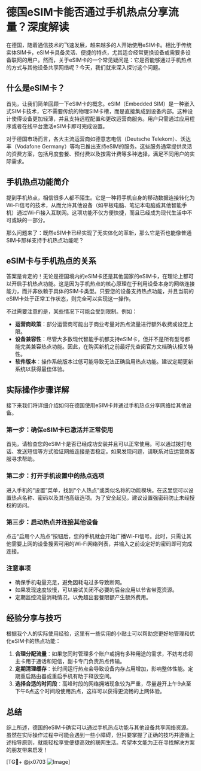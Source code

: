# 德国eSIM卡能否通过手机热点分享流量？深度解读

在德国，随着通信技术的飞速发展，越来越多的人开始使用eSIM卡。相比于传统实体SIM卡，eSIM卡具备灵活、便捷的特点，尤其适合经常更换设备或需要多设备联网的用户。然而，关于eSIM卡的一个常见疑问是：它是否能够通过手机热点的方式与其他设备共享网络呢？今天，我们就来深入探讨这个问题。

## 什么是eSIM卡？

首先，让我们简单回顾一下eSIM卡的概念。eSIM（Embedded SIM）是一种嵌入式SIM卡技术，它不需要传统的物理SIM卡槽，而是直接集成到设备内部。这种设计使得设备更加轻薄，并且支持远程配置和更改运营商服务。用户只需通过应用程序或者在线平台激活eSIM卡即可完成设置。

对于德国市场而言，各大主流运营商如德意志电信（Deutsche Telekom）、沃达丰（Vodafone Germany）等均已推出支持eSIM的服务。这些服务通常提供灵活的资费方案，包括月度套餐、预付费以及按需计费等多种选择，满足不同用户的实际需求。

## 手机热点功能简介

提到手机热点，相信很多人都不陌生。它是一种将手机自身的移动数据连接转化为Wi-Fi信号的技术，从而允许其他设备（如平板电脑、笔记本电脑或其他智能手机）通过Wi-Fi接入互联网。这项功能不仅方便快捷，而且已经成为现代生活中不可或缺的一部分。

那么问题来了：既然eSIM卡已经实现了无实体化的革新，那么它是否也能像普通SIM卡那样支持手机热点功能呢？

## eSIM卡与手机热点的关系

答案是肯定的！无论是德国境内的eSIM卡还是其他国家的eSIM卡，在理论上都可以开启手机热点功能。这是因为手机热点的核心原理在于利用设备本身的网络连接能力，而并非依赖于具体的SIM卡类型。只要您的设备支持热点功能，并且当前的eSIM卡处于正常工作状态，则完全可以实现这一操作。

不过需要注意的是，某些情况下可能会受到限制。例如：
- **运营商政策**：部分运营商可能出于商业考量对热点流量进行额外收费或设定上限。
- **设备兼容性**：尽管大多数现代智能手机都支持eSIM卡，但并不是所有型号都能完美兼容热点功能。因此，在购买新机之前最好先查阅官方文档确认相关特性。
- **软件版本**：操作系统版本过低可能导致无法正确启用热点功能。建议定期更新系统以获得最佳体验。

## 实际操作步骤详解

接下来我们将详细介绍如何在德国使用eSIM卡并通过手机热点分享网络给其他设备。

### 第一步：确保eSIM卡已激活并正常使用
首先，请检查您的eSIM卡是否已经成功安装并且可以正常使用。可以通过拨打电话、发送短信等方式验证网络连接是否稳定。如果发现问题，请联系对应运营商客服寻求帮助。

### 第二步：打开手机设置中的热点选项
进入手机的“设置”菜单，找到“个人热点”或类似名称的功能模块。在这里您可以设置热点名称、密码以及其他高级选项。为了安全起见，建议设置强密码防止未经授权的访问。

### 第三步：启动热点并连接其他设备
点击“启用个人热点”按钮后，您的手机就会开始广播Wi-Fi信号。此时，只需让其他需要上网的设备搜索可用的Wi-Fi网络列表，并输入之前设定好的密码即可完成连接。

### 注意事项
- 确保手机电量充足，避免因耗电过多导致断网。
- 如果发现速度较慢，可以尝试关闭不必要的后台应用以节省带宽资源。
- 定期监控流量消耗情况，以免超出套餐限额产生额外费用。

## 经验分享与技巧

根据我个人的实际使用经验，这里有一些实用的小贴士可以帮助您更好地管理和优化eSIM卡的热点功能：

1. **合理分配流量**：如果您同时管理多个账户或拥有多种用途的需求，不妨考虑将主卡用于通话和短信，副卡专门负责热点传输。
2. **定期清理缓存**：长时间运行热点会导致设备内存占用增加，影响整体性能。定期重启路由器或重启手机有助于释放空间。
3. **选择合适的时间段**：高峰时段的网络拥堵现象较为严重，尽量避开上午9点至下午6点这个时间段使用热点，这样可以获得更流畅的上网体验。

## 总结

综上所述，德国的eSIM卡确实可以通过手机热点功能与其他设备共享网络资源。虽然在实际操作过程中可能会遇到一些小障碍，但只要掌握了正确的技巧并遵循上述指导原则，就能轻松享受便捷高效的联网生活。希望本文能为正在寻找解决方案的朋友带来启发！

[TG💪+ @jx0703 ![Image](https://github.com/user-attachments/assets/dbca1d08-cadb-493c-b0ec-ad6f7a83f270)]